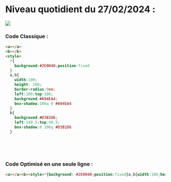 # Niveau quotidient du 27/02/2024 : 

<img src = "https://firebasestorage.googleapis.com/v0/b/cssbattleapp.appspot.com/o/user%2Fummd3POvEDfFyeFvVdOMG3OOrwE2%2Ftargets%2Ftarget_p0WUACe.png?alt=media">


### Code Classique :  

```html 
<a></a>
<b></b>
<style>
  *{
    background:#2E0040;position:fixed
  }
  a,b{
    width:100;
    height: 100;
    border-radius:9em;
    left:100;top:100;
    background:#A94EA4;
    box-shadow:106q 0 #A94EA4
  }
  b{
    background:#D3B1D6;
    left:149.5;top:49.5;
    box-shadow:0 106q #D3B1D6
  }

  
```

<br>

### Code Optimisé en une seule ligne : 

```html 
<a></a><b><style>*{background: #2E0040;position:fixed}a,b{width:100;height:100;border-radius:9em;left:100;top:100;background: #A94EA4;box-shadow:106q 0 #A94EA4}b{background: #D3B1D6;left:149.5;top:49.5;box-shadow:0 106q #D3B1D6}


```